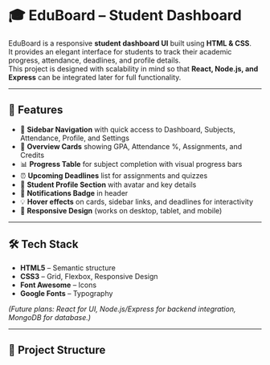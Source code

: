 # 🎓 EduBoard – Student Dashboard

EduBoard is a responsive **student dashboard UI** built using **HTML & CSS**.  
It provides an elegant interface for students to track their academic progress, attendance, deadlines, and profile details.  
This project is designed with scalability in mind so that **React, Node.js, and Express** can be integrated later for full functionality.

---

## 🚀 Features

- 📌 **Sidebar Navigation** with quick access to Dashboard, Subjects, Attendance, Profile, and Settings  
- 📰 **Overview Cards** showing GPA, Attendance %, Assignments, and Credits  
- 📊 **Progress Table** for subject completion with visual progress bars  
- ⏰ **Upcoming Deadlines** list for assignments and quizzes  
- 👤 **Student Profile Section** with avatar and key details  
- 🔔 **Notifications Badge** in header  
- 💡 **Hover effects** on cards, sidebar links, and deadlines for interactivity  
- 📱 **Responsive Design** (works on desktop, tablet, and mobile)

---

## 🛠️ Tech Stack

- **HTML5** – Semantic structure  
- **CSS3** – Grid, Flexbox, Responsive Design  
- **Font Awesome** – Icons  
- **Google Fonts** – Typography  

*(Future plans: React for UI, Node.js/Express for backend integration, MongoDB for database.)*

---

## 📂 Project Structure

